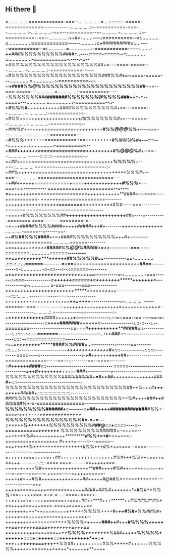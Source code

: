 ## Hi there 👋

=...............:============-===--................-=....::::::::::--=====-=============------------
-...............:=-==========-===--................:-....:...........-===--=========--=-............
=...............:=-==========--==--...............:++****#**+-.......----:==========--=:............
=...............:============------..........:=+***##########**=:....----:==========--=:............
=...............:-===========------.......-++**###%%%%%%%%%%####**=..----:====-=====--=:............
=...............:-===========-:----.-=--+***#%%%%%%%%%%%%%%%%%%%%##*+=---:====-=====---.............
=...............:-===========-:----=****#%%%%%%%%%%%%%%%%%%%%%###%%#**+=-:====-=====---.............
=...............:-==========--:--:+####%%@%%%%%%%%%%%%%%%%%%%%%%%##***++=--===-=====---.............
=...............:-==========--::-=*%%%%%%%###****#######%%%%%%%@%%%%###*++=-=--=====---.............
=...............:-==========--::-+#%%%#***+++++++++++***#*###%%%%%%%%%%#*+==---=====---.............
-...............:-==========:-:-=*#%%*+++++++++++++++++++++****##%%%%%%%#*+=---=====--:.............
-...............:-==========:--+###%#+++++++==========++++++++++**#%%@@@%%**+----===--:.............
:...............:-=========-:-=*#%%%*+++++++===========+==+++++++++*#%@@@%#**+---==---:.............
:...............:-=========-:--+*###+++++++================+++++++++*#%@@@%#**+--==--:..............
------::::::::::--=========-.-=+*##*+++++==================+=++++++++**%%%%%**+--==-::..............
=======----------==========-:-+##%*+++++==================++++++++++++**%%%#*=--===-::..............
==========================---=+##*++++++============+====+++++++++++++**#%%%+---===-:::::-----------
======================--=----=+**+++++++===================+++++++++++**####=---====----===========-
+++++++===============--------+*++++++**+++++++++++========++++++++++***#%*#-----===---------=======
======================------+==*==+*#%%%%%%%%##**++++++++++++++++++++***##**=----=----------========
====--------========-=-------=+==+***#####%%%%####*+++++***####*#****+++*#*+--------*++++++++*++++++
.............-=====--=------+*+-++***#%##%%%####**+==+*####%%%%%%%%%%*+++#+---------================
.............======---------+*==+++++*+**********+++++*#####%%@@%#####+=++----------===-----========
.............======---------++==++++++++********++++++**#***#%%%*%%#***==-----------==-............:
.::::-:..:...======---------=+==++++++++++++++++++++++************##***==-----------=-:.............
-=-==---:--::======---------=+=++++++++++++++++++++++*****+++**********==-----------=-:.............
-===-------:-===-------------=++++++======+=++++++++*****++++++*******+=------------=-:.............
=-===--------===-------------+++++++++++++++++++++++*****++++++++****++-------------=-::::::........
-----===-----===--------------++++++++++++++++++++=+******++=++++*****+-------------=-........::::::
-----======--===------------:-+++++++++++++++++++=+++****++++++++****+=---------------............::
=--=---------==-------------:-+**+++++++++++*****+**####**++++++*****+----------------:.--=-:===--==
----==-=--------------------::+**+++************#*######***+++++****+=----------------:.::-::---:.--
========--------------------::=**+++*#****++++++++++**#####**********=::-------------:..::::.-:-:.--
=======-------------------:-..:***++**********************###********-::-----------------------:::::
--=============------------:::.=*****+++++***+++*****####%%#*#***##*=..:-----------:-------==-------
-::.....:-----------------------+****+++++++++++++***************#*+::::-----------::::::::---------
===::-----:--------------------:-+*#***++++++****+**+++******#**#*+----------------==============---
--==-:-::--------==--====--------=*#****++++++*##************##**=::--------------------------------
=====---------------------------=++*#***++++++++**+++++***###**+-----------=------------------------
%%%%%%%%%%%%%###########******+=#*++##***++++++++++++++***####*+-:::-------------------------------=
%%%%%%%%%%%%%%%%%%%%%%%%%%%%##++%*+++#*****++++++++******####**#+::::::::::::::::::::::::::---------
###%%%%%%%%%%%%%%%%%%%%%%%%%*==*%#++++##*#******++****######**#%+-=-================----------------
%%%%%%%%%######*****+=-------=+*##*+++++######*****#######***#%%+-====-=+++++**+******++++++++++++++
%%%%%%%%%%%%%%%%%#=-=+=---=+++++*%*+++++++**%%%%%%%%%%#*****##@*==+*====----=--===========+++++++***
%%%%%%%%%######+:-=++==--++=+=*++%#*+++++++++++*************#%%+=+#****===+==**=:-==================
#++++=-----::---=====--==+++*=+*+*%*+++++++++++++++++******#%%+++#%*+*+==+==--====----------========
-------------=+*+++++===++++*=+*+*##*++++++++++++++++++***#%#+++*%%++*+==++===+++--------:-::::-====
==+=-------==+++=+===-=+++=*+=++*+*%#*++++++++++++++++**###++++#%*#*++==++*+=====+=---=-==---===---=
+====--:--=++++======-+++=+#=+*+***#%#*++++++++++++++**##+++++#@##%*++===+++=+++---------::------=+=
+++++====+++++========+++++####**+*##%#*+++++++*+*****#***%#+*%%**%*+==+++++===-=+=-=----====+===++-
++=+++=+=+++*+=======++===+#**#+*+****#**++**+*******++*#%#**#%#*#%**+==++++===+++====-===++=+==++==
+++++++=++*++===+====++++++%%%%++**+**+*#***+******++*#%#*+**%%##%#+*+++++=+=+++++======++++++=+*+--
++*++++++***++=======++*++*%%%%=*+++*++**###*****++***#*+++**#%%%%*+++++++==++++++====++++++++=+++==
++++*+++**+++=+=+===++***++%%%%++++++++****%###++*+*****++***%%%%%+++++++===+=+++++==++++++++++*++=+
+++**+*+***+++++===+++***++%%##++*++++++++*#%%*****#*++++++*%%%%%*++*+++*+=====++=+=++*+++++++**++++
